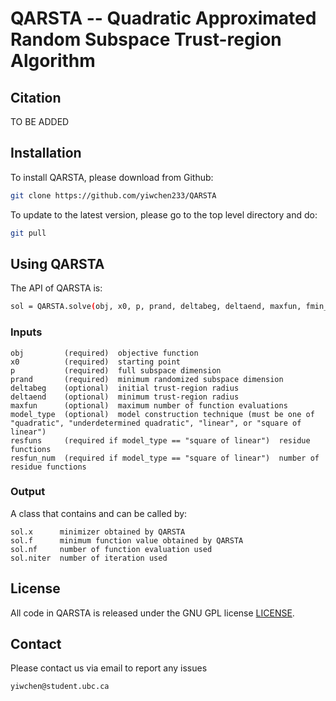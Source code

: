# QARSTA -- Quadratic Approximated Random Subspace Trust-region Algorithm

## Citation
TO BE ADDED


## Installation
To install QARSTA, please download from Github:
```sh
git clone https://github.com/yiwchen233/QARSTA
```

To update to the latest version, please go to the top level directory and do:
```sh
git pull
```


## Using QARSTA
The API of QARSTA is:
```sh
sol = QARSTA.solve(obj, x0, p, prand, deltabeg, deltaend, maxfun, fmin_true, model_type, resfuns, resfun_num)
```

### Inputs
````
obj         (required)  objective function
x0          (required)  starting point
p           (required)  full subspace dimension
prand       (required)  minimum randomized subspace dimension
deltabeg    (optional)  initial trust-region radius
deltaend    (optional)  minimum trust-region radius
maxfun      (optional)  maximum number of function evaluations
model_type  (optional)  model construction technique (must be one of "quadratic", "underdetermined quadratic", "linear", or "square of linear")
resfuns     (required if model_type == "square of linear")  residue functions
resfun_num  (required if model_type == "square of linear")  number of residue functions
````

### Output
A class that contains and can be called by:
````
sol.x      minimizer obtained by QARSTA
sol.f      minimum function value obtained by QARSTA
sol.nf     number of function evaluation used
sol.niter  number of iteration used
````


## License 
All code in QARSTA is released under the GNU GPL license [LICENSE](/LICENSE).  


## Contact
Please contact us via email to report any issues
```sh
yiwchen@student.ubc.ca
```